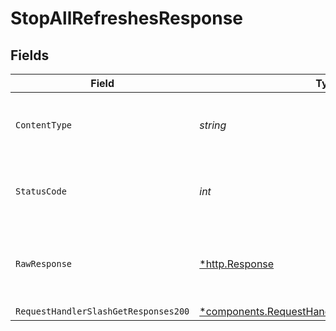 # StopAllRefreshesResponse


## Fields

| Field                                                                                                           | Type                                                                                                            | Required                                                                                                        | Description                                                                                                     |
| --------------------------------------------------------------------------------------------------------------- | --------------------------------------------------------------------------------------------------------------- | --------------------------------------------------------------------------------------------------------------- | --------------------------------------------------------------------------------------------------------------- |
| `ContentType`                                                                                                   | *string*                                                                                                        | :heavy_check_mark:                                                                                              | HTTP response content type for this operation                                                                   |
| `StatusCode`                                                                                                    | *int*                                                                                                           | :heavy_check_mark:                                                                                              | HTTP response status code for this operation                                                                    |
| `RawResponse`                                                                                                   | [*http.Response](https://pkg.go.dev/net/http#Response)                                                          | :heavy_check_mark:                                                                                              | Raw HTTP response; suitable for custom response parsing                                                         |
| `RequestHandlerSlashGetResponses200`                                                                            | [*components.RequestHandlerSlashGetResponses200](../../models/components/requesthandlerslashgetresponses200.md) | :heavy_minus_sign:                                                                                              | OK                                                                                                              |